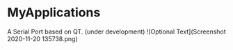 # MyApplications
A Serial Port based on QT. (under development)
![Optional Text](Screenshot 2020-11-20 135738.png)
